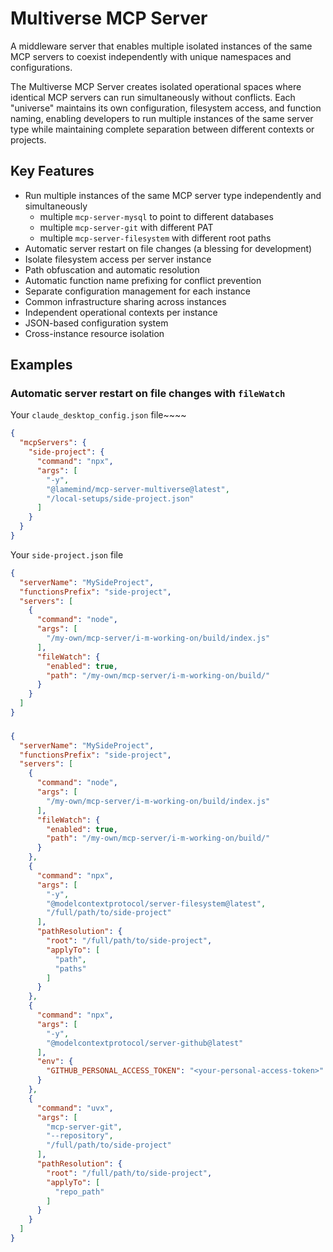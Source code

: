 # Multiverse MCP Server

A middleware server that enables multiple isolated instances of the same MCP servers to coexist independently with unique namespaces and configurations.

The Multiverse MCP Server creates isolated operational spaces where identical MCP servers can run simultaneously without conflicts. Each "universe" maintains its own configuration, filesystem access, and function naming, enabling developers to run multiple instances of the same server type while maintaining complete separation between different contexts or projects.

## Key Features

* Run multiple instances of the same MCP server type independently and simultaneously
  * multiple `mcp-server-mysql` to point to different databases
  * multiple `mcp-server-git` with different PAT
  * multiple `mcp-server-filesystem` with different root paths
* Automatic server restart on file changes (a blessing for development)
* Isolate filesystem access per server instance
* Path obfuscation and automatic resolution
* Automatic function name prefixing for conflict prevention
* Separate configuration management for each instance
* Common infrastructure sharing across instances
* Independent operational contexts per instance
* JSON-based configuration system
* Cross-instance resource isolation

## Examples

### Automatic server restart on file changes with `fileWatch`
Your `claude_desktop_config.json` file~~~~
~~~JSON
{
  "mcpServers": {
    "side-project": {
      "command": "npx",
      "args": [
        "-y",
        "@lamemind/mcp-server-multiverse@latest",
        "/local-setups/side-project.json"
      ]
    }
  }
}
~~~

Your `side-project.json` file
~~~JSON
{
  "serverName": "MySideProject",
  "functionsPrefix": "side-project",
  "servers": [
    {
      "command": "node",
      "args": [
        "/my-own/mcp-server/i-m-working-on/build/index.js"
      ],
      "fileWatch": {
        "enabled": true,
        "path": "/my-own/mcp-server/i-m-working-on/build/"
      }
    }
  ]
}
~~~

### 

~~~JSON
{
  "serverName": "MySideProject",
  "functionsPrefix": "side-project",
  "servers": [
    {
      "command": "node",
      "args": [
        "/my-own/mcp-server/i-m-working-on/build/index.js"
      ],
      "fileWatch": {
        "enabled": true,
        "path": "/my-own/mcp-server/i-m-working-on/build/"
      }
    },
    {
      "command": "npx",
      "args": [
        "-y",
        "@modelcontextprotocol/server-filesystem@latest",
        "/full/path/to/side-project"
      ],
      "pathResolution": {
        "root": "/full/path/to/side-project",
        "applyTo": [
          "path",
          "paths"
        ]
      }
    },
    {
      "command": "npx",
      "args": [
        "-y",
        "@modelcontextprotocol/server-github@latest"
      ],
      "env": {
        "GITHUB_PERSONAL_ACCESS_TOKEN": "<your-personal-access-token>"
      }
    },
    {
      "command": "uvx",
      "args": [
        "mcp-server-git",
        "--repository",
        "/full/path/to/side-project"
      ],
      "pathResolution": {
        "root": "/full/path/to/side-project",
        "applyTo": [
          "repo_path"
        ]
      }
    }
  ]
}
~~~
